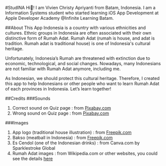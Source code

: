 #StudINA 
Hi👋! I am Vivien Christy Apriyanti from Batam, Indonesia. I am a Information Systems student who started learning iOS App Development at Apple Developer Academy @Infinite Learning Batam.

##About This App
Indonesia is a country with various ethnicities and cultures. Ethnic groups in Indonesia are often associated with their own distinctive form of Rumah Adat. Rumah Adat (rumah is house, and adat is tradition. Rumah adat is traditional house) is one of Indonesia's cultural heritage.

Unfortunately, Indonesia’s Rumah are threatened with extinction due to economic, technological, and social changes. Nowadays, many Indonesians are not familiar with Rumah Adat anymore, including me. 

As Indonesian, we should protect this cultural heritage. Therefore, I created this app to help Indonesians or other people who want to learn Rumah Adat of each provinces in Indonesia.  Let’s learn together!

##Credits
###Sounds
1. Correct sound on Quiz page : from [Pixabay.com](https://pixabay.com/sound-effects/correct-6033/)
1. Wrong sound on Quiz page : from [Pixabay.com](https://pixabay.com/sound-effects/failure-drum-sound-effect-2-7184/)

###Images
1. App logo (traditional house illustration) : from [Freepik.com](https://www.freepik.com/vectors/traditional-house)
2. Bakso (meatball in Indonesia) : from [Freepik.com](https://www.freepik.com/vectors/indonesian-food)
3. Es Cendol (one of the Indonesian drinks) : from Canva.com by Sparklestroke Global
4. Rumah Adat images : from Wikipedia.com or other websites, you could see the details [here](https://docs.google.com/document/d/1s6YBUSYMuLqRNWqQL8noVUDS5iV9T-cJ8mt7FiXjpEc/edit?usp=sharing)

